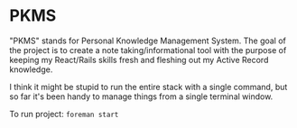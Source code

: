 # PKMS

"PKMS" stands for Personal Knowledge Management System. The goal of the project is to create a note taking/informational tool with the purpose of keeping my React/Rails skills fresh and fleshing out my Active Record knowledge.

I think it might be stupid to run the entire stack with a single command, but so far it's been handy to manage things from a single terminal window.

To run project:
`foreman start`
